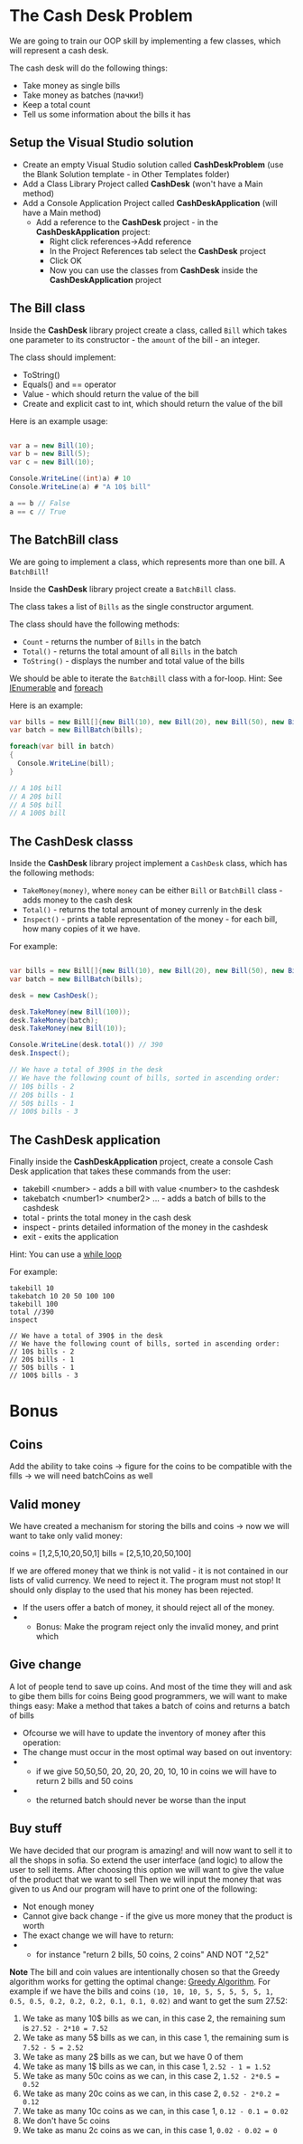 # The Cash Desk Problem

We are going to train our OOP skill by implementing a few classes, which will represent a cash desk.

The cash desk will do the following things:

* Take money as single bills
* Take money as batches (пачки!)
* Keep a total count
* Tell us some information about the bills it has

## Setup the Visual Studio solution

* Create an empty Visual Studio solution called **CashDeskProblem** (use the Blank Solution template - in Other Templates folder)
* Add a Class Library Project called **CashDesk** (won't have a Main method)
* Add a Console Application Project called **CashDeskApplication** (will have a Main method)
  * Add a reference to the **CashDesk** project - in the **CashDeskApplication** project:
    * Right click references->Add reference
    * In the Project References tab select the **CashDesk** project
    * Click OK
    * Now you can use the classes from **CashDesk** inside the **CashDeskApplication** project

## The Bill class

Inside the **CashDesk** library project create a class, called `Bill` which takes one parameter to its constructor - the `amount` of the bill - an integer.

The class should implement:

* ToString()
* Equals() and == operator
* Value - which should return the value of the bill
* Create and explicit cast to int, which should return the value of the bill

Here is an example usage:

```csharp

var a = new Bill(10);
var b = new Bill(5);
var c = new Bill(10);

Console.WriteLine((int)a) # 10
Console.WriteLine(a) # "A 10$ bill"

a == b // False
a == c // True

```


## The BatchBill class

We are going to implement a class, which represents more than one bill. A `BatchBill`!

Inside the **CashDesk** library project create a `BatchBill` class.

The class takes a list of `Bills` as the single constructor argument.

The class should have the following methods:

* `Count` - returns the number of `Bills` in the batch
* `Total()` - returns the total amount of all `Bills` in the batch
* `ToString()` - displays the number and total value of the bills

We should be able to iterate the `BatchBill` class with a for-loop.
Hint: See [IEnumerable](https://msdn.microsoft.com/en-us/library/system.collections.ienumerable%28v=vs.110%29.aspx) and [foreach](https://msdn.microsoft.com/en-us/library/ttw7t8t6.aspx)

Here is an example:

```csharp
var bills = new Bill[]{new Bill(10), new Bill(20), new Bill(50), new Bill(100)}
var batch = new BillBatch(bills);

foreach(var bill in batch)
{
  Console.WriteLine(bill);
}

// A 10$ bill
// A 20$ bill
// A 50$ bill
// A 100$ bill
```

## The CashDesk classs

Inside the **CashDesk** library project implement a `CashDesk` class, which has the following methods:

* `TakeMoney(money)`, where `money` can be either `Bill` or `BatchBill` class - adds money to the cash desk
* `Total()` - returns the total amount of money currenly in the desk
* `Inspect()` - prints a table representation of the money - for each bill, how many copies of it we have.

For example:

```csharp

var bills = new Bill[]{new Bill(10), new Bill(20), new Bill(50), new Bill(100), new Bill(100)}
var batch = new BillBatch(bills);

desk = new CashDesk();

desk.TakeMoney(new Bill(100));
desk.TakeMoney(batch);
desk.TakeMoney(new Bill(10));

Console.WriteLine(desk.total()) // 390
desk.Inspect();

// We have a total of 390$ in the desk
// We have the following count of bills, sorted in ascending order:
// 10$ bills - 2
// 20$ bills - 1
// 50$ bills - 1
// 100$ bills - 3

```

## The CashDesk application

Finally inside the **CashDeskApplication** project, create a console Cash Desk application that takes these commands from the user:

* takebill \<number> - adds a bill with value \<number> to the cashdesk
* takebatch \<number1> \<number2> ... - adds a batch of bills to the cashdesk
* total - prints the total money in the cash desk
* inspect - prints detailed information of the money in the cashdesk
* exit - exits the application

Hint: You can use a [while loop](http://stackoverflow.com/questions/18007246/user-input-commands-in-console-application/18007396#18007396)

For example:
```
takebill 10
takebatch 10 20 50 100 100
takebill 100
total //390
inspect

// We have a total of 390$ in the desk
// We have the following count of bills, sorted in ascending order:
// 10$ bills - 2
// 20$ bills - 1
// 50$ bills - 1
// 100$ bills - 3
```


# Bonus
## Coins
Add the ability to take coins -> figure for the coins to be compatible with the fills -> we will need batchCoins as well

## Valid money
We have created a mechanism for storing the bills and coins -> now we will want to take only valid money:

coins = [1,2,5,10,20,50,1]
bills = [2,5,10,20,50,100]

If we are offered money that we think is not valid - it is not contained in our lists of valid currency. We need to reject it.
The program must not stop! It should only display to the used that his money has been rejected.
* If the users offer a batch of money, it should reject all of the money.
* * Bonus: Make the program reject only the invalid money, and print which 

## Give change
A lot of people tend to save up coins. And most of the time they will and ask to gibe them bills for coins
Being good programmers, we will want to make things easy:
Make a method that takes a batch of coins and returns a batch of bills 
* Ofcourse we will have to update the inventory of money after this operation: 
* The change must occur in the most optimal way based on out inventory:
* * if we give 50,50,50, 20, 20, 20, 20, 10, 10 in coins we will have to return 2 bills and 50 coins 
* * the returned batch should never be  worse than the input

## Buy stuff
We have decided that our program is amazing! and will now want to sell it to all the shops in sofia.
So extend the user interface (and logic) to allow the user to sell items.
After choosing this option we will want to give the value of the product that we want to sell
Then we will input the money that was given to us
And our program will have to print one of the following:
* Not enough money
* Cannot give back change - if the give us more money that the product is worth
* The exact change we will have to return:
* * for instance "return 2 bills, 50 coins, 2 coins" AND NOT "2,52"

**Note** The bill and coin values are intentionally chosen so that the Greedy algorithm works for getting the optimal change: [Greedy Algorithm](http://www.personal.kent.edu/~rmuhamma/Algorithms/MyAlgorithms/Greedy/greedyIntro.htm). For example if we have the bills and coins `(10, 10, 10, 5, 5, 5, 5, 5, 1, 0.5, 0.5, 0.2, 0.2, 0.2, 0.1, 0.1, 0.02)` and want to get the sum 27.52:

1. We take as many 10$ bills as we can, in this case 2, the remaining sum is `27.52 - 2*10 = 7.52`
2. We take as many 5$ bills as we can, in this case 1, the remaining sum is `7.52 - 5 = 2.52`
3. We take as many 2$ bills as we can, but we have 0 of them
4. We take as many 1$ bills as we can, in this case 1, `2.52 - 1 = 1.52`
5. We take as many 50c coins as we can, in this case 2, `1.52 - 2*0.5 = 0.52`
6. We take as many 20c coins as we can, in this case 2, `0.52 - 2*0.2 = 0.12`
7. We take as many 10c coins as we can, in this case 1, `0.12 - 0.1 = 0.02`
8. We don't have 5c coins
9. We take as manu 2c coins as we can, in this case 1, `0.02 - 0.02 = 0`
